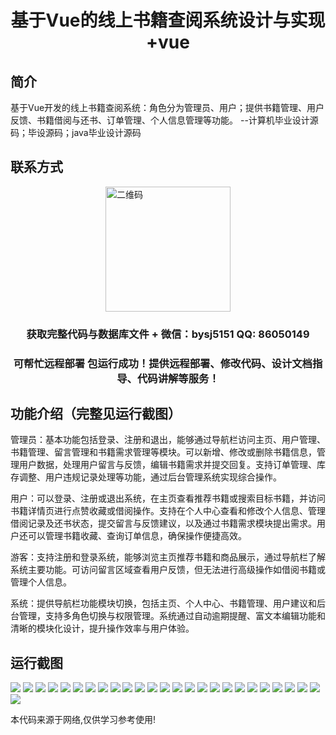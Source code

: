 <p><h1 align="center">基于Vue的线上书籍查阅系统设计与实现+vue</h1></p>

## 简介
基于Vue开发的线上书籍查阅系统：角色分为管理员、用户；提供书籍管理、用户反馈、书籍借阅与还书、订单管理、个人信息管理等功能。    --计算机毕业设计源码；毕设源码；java毕业设计源码


## 联系方式
<img src="https://bs-1329754181.cos.ap-shanghai.myqcloud.com/wx.jpg" alt="二维码" style="display: block; margin: 0 auto;" width="200px">
<p><h3 align="center">获取完整代码与数据库文件 + 微信：bysj5151 QQ: 86050149</h3></p>
<p><h3 align="center">可帮忙远程部署 包运行成功！提供远程部署、修改代码、设计文档指导、代码讲解等服务！</h3></p>

## 功能介绍（完整见运行截图）
管理员：基本功能包括登录、注册和退出，能够通过导航栏访问主页、用户管理、书籍管理、留言管理和书籍需求管理等模块。可以新增、修改或删除书籍信息，管理用户数据，处理用户留言与反馈，编辑书籍需求并提交回复。支持订单管理、库存调整、用户违规记录处理等功能，通过后台管理系统实现综合操作。

用户：可以登录、注册或退出系统，在主页查看推荐书籍或搜索目标书籍，并访问书籍详情页进行点赞收藏或借阅操作。支持在个人中心查看和修改个人信息、管理借阅记录及还书状态，提交留言与反馈建议，以及通过书籍需求模块提出需求。用户还可以管理书籍收藏、查询订单信息，确保操作便捷高效。

游客：支持注册和登录系统，能够浏览主页推荐书籍和商品展示，通过导航栏了解系统主要功能。可访问留言区域查看用户反馈，但无法进行高级操作如借阅书籍或管理个人信息。

系统：提供导航栏功能模块切换，包括主页、个人中心、书籍管理、用户建议和后台管理，支持多角色切换与权限管理。系统通过自动逾期提醒、富文本编辑功能和清晰的模块化设计，提升操作效率与用户体验。


## 运行截图
![](https://bs-1329754181.cos.ap-shanghai.myqcloud.com/ssm/OnlineBookReviewSystem/img/001.jpg)
![](https://bs-1329754181.cos.ap-shanghai.myqcloud.com/ssm/OnlineBookReviewSystem/img/002.jpg)
![](https://bs-1329754181.cos.ap-shanghai.myqcloud.com/ssm/OnlineBookReviewSystem/img/003.jpg)
![](https://bs-1329754181.cos.ap-shanghai.myqcloud.com/ssm/OnlineBookReviewSystem/img/004.jpg)
![](https://bs-1329754181.cos.ap-shanghai.myqcloud.com/ssm/OnlineBookReviewSystem/img/005.jpg)
![](https://bs-1329754181.cos.ap-shanghai.myqcloud.com/ssm/OnlineBookReviewSystem/img/006.jpg)
![](https://bs-1329754181.cos.ap-shanghai.myqcloud.com/ssm/OnlineBookReviewSystem/img/007.jpg)
![](https://bs-1329754181.cos.ap-shanghai.myqcloud.com/ssm/OnlineBookReviewSystem/img/008.jpg)
![](https://bs-1329754181.cos.ap-shanghai.myqcloud.com/ssm/OnlineBookReviewSystem/img/009.jpg)
![](https://bs-1329754181.cos.ap-shanghai.myqcloud.com/ssm/OnlineBookReviewSystem/img/010.jpg)
![](https://bs-1329754181.cos.ap-shanghai.myqcloud.com/ssm/OnlineBookReviewSystem/img/011.jpg)
![](https://bs-1329754181.cos.ap-shanghai.myqcloud.com/ssm/OnlineBookReviewSystem/img/012.jpg)
![](https://bs-1329754181.cos.ap-shanghai.myqcloud.com/ssm/OnlineBookReviewSystem/img/013.jpg)
![](https://bs-1329754181.cos.ap-shanghai.myqcloud.com/ssm/OnlineBookReviewSystem/img/014.jpg)
![](https://bs-1329754181.cos.ap-shanghai.myqcloud.com/ssm/OnlineBookReviewSystem/img/015.jpg)
![](https://bs-1329754181.cos.ap-shanghai.myqcloud.com/ssm/OnlineBookReviewSystem/img/016.jpg)
![](https://bs-1329754181.cos.ap-shanghai.myqcloud.com/ssm/OnlineBookReviewSystem/img/017.jpg)
![](https://bs-1329754181.cos.ap-shanghai.myqcloud.com/ssm/OnlineBookReviewSystem/img/018.jpg)
![](https://bs-1329754181.cos.ap-shanghai.myqcloud.com/ssm/OnlineBookReviewSystem/img/019.jpg)
![](https://bs-1329754181.cos.ap-shanghai.myqcloud.com/ssm/OnlineBookReviewSystem/img/020.jpg)
![](https://bs-1329754181.cos.ap-shanghai.myqcloud.com/ssm/OnlineBookReviewSystem/img/021.jpg)
![](https://bs-1329754181.cos.ap-shanghai.myqcloud.com/ssm/OnlineBookReviewSystem/img/022.jpg)
![](https://bs-1329754181.cos.ap-shanghai.myqcloud.com/ssm/OnlineBookReviewSystem/img/023.jpg)
![](https://bs-1329754181.cos.ap-shanghai.myqcloud.com/ssm/OnlineBookReviewSystem/img/024.jpg)
![](https://bs-1329754181.cos.ap-shanghai.myqcloud.com/ssm/OnlineBookReviewSystem/img/025.jpg)
![](https://bs-1329754181.cos.ap-shanghai.myqcloud.com/ssm/OnlineBookReviewSystem/img/026.jpg)

<p>本代码来源于网络,仅供学习参考使用!</p>
